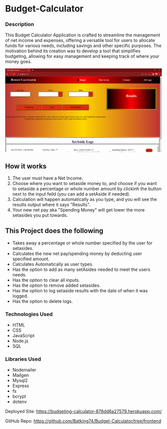 # Budget-Calculator

### Description
This Budget Calculator Application is crafted to streamline the management of net income and expenses, offering a versatile tool for users to allocate funds for various needs, including savings and other specific purposes. The motivation behind its creation was to develop a tool that simplifies budgeting, allowing for easy management and keeping track of where your money goes.

![Image of Nazir's Budget Calculator Project](./Assets/IMG/Budget_Calculator_Project.png)

## How it works
  1. The user must have a Net Income.
  2. Choose where you want to setaside money to, and choose if you want to setaside a percentage or whole number amount by clickinh the button next to the input feild (you can add a setAside if needed).
  3. Calculation will happen automatically as you type, and you will see the results output where it says "Results".
  4. Your new net pay aka "Spending Money" will get lower the more setasides you put towards.


## This Project does the following
  - Takes away a percentage or whole number specified by the user for setasides.
  - Calculates the new net pay/spending money by deducting user specified amount.
  - Calculates Automatically as user types.
  - Has the option to add as many setAsides needed to meet the users needs.
  - Has the option to clear all inputs.
  - Has the option to remove added setasides.
  - Has the option to log setaside results with the date of when it was logged.
  - Has the option to delete logs.
  

### Technologies Used
- HTML
- CSS
- JavaScript
- Node.js
- SQL

### Libraries Used
- Nodemailer
- Mailgen
- Mysql2
- Express
- fs
- bcrypt
- dotenv

Deployed Site: https://budgeting-calculator-878dd6a27579.herokuapp.com/

GitHub Repo: https://github.com/Batking74/Budget-Calculator/tree/frontend
